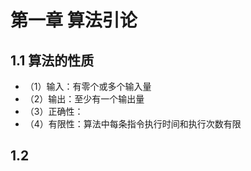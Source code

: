 # 第一章 算法引论

## 1.1 算法的性质

* （1）输入：有零个或多个输入量
* （2）输出：至少有一个输出量
* （3）正确性：
* （4）有限性：算法中每条指令执行时间和执行次数有限

## 1.2 